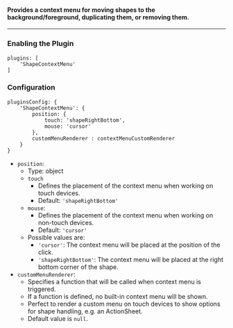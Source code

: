 #### Provides a context menu for moving shapes to the background/foreground, duplicating them, or removing them.

***
### Enabling the Plugin
```
plugins: [
    'ShapeContextMenu'
]
```
### Configuration
```
pluginsConfig: {
    'ShapeContextMenu': {
        position: {
            touch: 'shapeRightBottom',
            mouse: 'cursor'
        },
        customMenuRenderer : contextMenuCustomRenderer
    }
}
```
* `position`:
    * Type: object
    * `touch`
        * Defines the placement of the context menu when working on touch devices.
        * Default: `'shapeRightBottom'`
    * `mouse`:
        * Defines the placement of the context menu when working on non-touch devices.
        * Default: `'cursor'`
    * Possible values are: 
        * `'cursor'`: The context menu will be placed at the position of the click.
        * `'shapeRightBottom'`: The context menu will be placed at the right bottom corner of the shape.
* `customMenuRenderer`:
    * Specifies a function that will be called when context menu is triggered. 
    * If a function is defined, no built-in context menu will be shown. 
    * Perfect to render a custom menu on touch devices to show options for shape handling, e.g. an ActionSheet. 
    * Default value is `null`. 